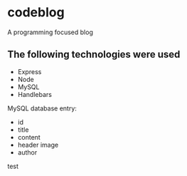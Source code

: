 # codeblog

A programming focused blog

## The following technologies were used
* Express
* Node
* MySQL
* Handlebars

MySQL database entry:
* id
* title
* content
* header image
* author

test